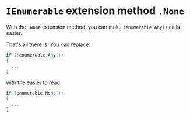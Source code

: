 # `IEnumerable` extension method `.None`
With the `.None` extension method, you can make `!enumerable.Any()` calls easier.

That's all there is. You can replace:
```csharp
if (!enumerable.Any()) 
{
  ...
}
```

with the easier to read

```csharp
if (enumerable.None())
{
  ...
}